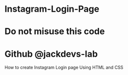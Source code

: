 # Instagram-Login-Page
# Do not misuse this code 
# Github @jackdevs-lab
How to create Instagram Login page Using HTML and CSS
